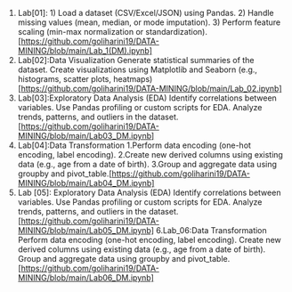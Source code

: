 1. Lab[01]: 1) Load a dataset (CSV/Excel/JSON) using Pandas.
         2) Handle missing values (mean, median, or mode imputation).
         3) Perform feature scaling (min-max normalization or standardization).[https://github.com/goliharini19/DATA-MINING/blob/main/Lab_1(DM).ipynb]        
2. Lab[02]:Data Visualization Generate statistical summaries of the dataset. Create visualizations using Matplotlib and Seaborn (e.g., histograms, scatter plots, heatmaps)[https://github.com/goliharini19/DATA-MINING/blob/main/Lab_02.ipynb]
3. Lab[03]:Exploratory Data Analysis (EDA)
Identify correlations between variables.
Use Pandas profiling or custom scripts for EDA.
Analyze trends, patterns, and outliers in the dataset.[https://github.com/goliharini19/DATA-MINING/blob/main/Lab03_DM.ipynb]
4. Lab[04]:Data Transformation 1.Perform data encoding (one-hot encoding, label encoding). 2.Create new derived columns using existing data (e.g., age from a date of birth). 3.Group and aggregate data using groupby and pivot_table.[https://github.com/goliharini19/DATA-MINING/blob/main/Lab04_DM.ipynb]
5. Lab [05]: Exploratory Data Analysis (EDA) Identify correlations between variables. Use Pandas profiling or custom scripts for EDA. Analyze trends, patterns, and outliers in the dataset.
   [https://github.com/goliharini19/DATA-MINING/blob/main/Lab05_DM.ipynb]
6.Lab_06:Data Transformation Perform data encoding (one-hot encoding, label encoding). Create new derived columns using existing data (e.g., age from a date of birth). Group and aggregate data using groupby and pivot_table.[https://github.com/goliharini19/DATA-MINING/blob/main/Lab06_DM.ipynb]
